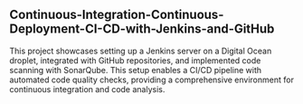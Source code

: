 ## Continuous-Integration-Continuous-Deployment-CI-CD-with-Jenkins-and-GitHub

This project showcases setting up a Jenkins server on a Digital Ocean droplet, integrated with GitHub repositories, and implemented code scanning with SonarQube. This setup enables a CI/CD pipeline with automated code quality checks, providing a comprehensive environment for continuous integration and code analysis.
